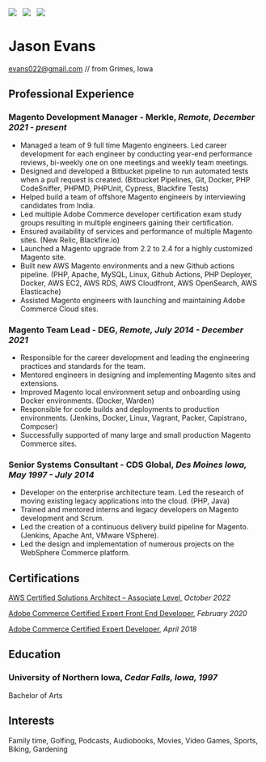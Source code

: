 [![](https://img.shields.io/badge/PDF-Download-1abc9c?style=for-the-badge)](https://github.com/jasonevans1/resume/releases/latest/download/jason_evans_resume.pdf) &nbsp; [![](https://img.shields.io/badge/jasonevans-0077B5?style=for-the-badge&logo=linkedin&logoColor=white)](https://www.linkedin.com/in/jason-evans1/) &nbsp; [![](https://img.shields.io/badge/jasonevans1-1DA1F2?style=for-the-badge&logo=twitter&logoColor=white)](https://twitter.com/jasonevans1)


# Jason Evans

[evans022@gmail.com](mailto:evans022@gmail.com) // from Grimes, Iowa

## Professional Experience

### Magento Development Manager - Merkle, _Remote, December 2021 - present_

- Managed a team of 9 full time Magento engineers. Led career development for each engineer by conducting year-end performance reviews, bi-weekly one on one meetings and weekly team meetings.
- Designed and developed a Bitbucket pipeline to run automated tests when a pull request is created. (Bitbucket Pipelines, Git, Docker, PHP CodeSniffer, PHPMD, PHPUnit, Cypress, Blackfire Tests)
- Helped build a team of offshore Magento engineers by interviewing candidates from India.
- Led multiple Adobe Commerce developer certification exam study groups resulting in multiple engineers gaining their certification.
- Ensured availability of services and performance of multiple Magento sites. (New Relic, Blackfire.io)
- Launched a Magento upgrade from 2.2 to 2.4 for a highly customized Magento site. 
- Built new AWS Magento environments and a new Github actions pipeline. (PHP, Apache, MySQL, Linux, Github Actions, PHP Deployer, Docker, AWS EC2, AWS RDS, AWS Cloudfront, AWS OpenSearch, AWS Elasticache) 
- Assisted Magento engineers with launching and maintaining Adobe Commerce Cloud sites.

### Magento Team Lead - DEG, _Remote, July 2014 - December 2021_

- Responsible for the career development and leading the engineering practices and standards for the team.
- Mentored engineers in designing and implementing Magento sites and extensions.
- Improved Magento local environment setup and onboarding using Docker environments. (Docker, Warden)
- Responsible for code builds and deployments to production environments. (Jenkins, Docker, Linux, Vagrant, Packer, Capistrano, Composer) 
- Successfully supported of many large and small production Magento Commerce sites. 

### Senior Systems Consultant - CDS Global, _Des Moines Iowa, May 1997 - July 2014_

- Developer on the enterprise architecture team. Led the research of moving existing legacy applications into the cloud. (PHP, Java)
- Trained and mentored interns and legacy developers on Magento development and Scrum.
- Led the creation of a continuous delivery build pipeline for Magento. (Jenkins, Apache Ant, VMware VSphere).
- Led the design and implementation of numerous projects on the WebSphere Commerce platform. 

## Certifications

[AWS Certified Solutions Architect – Associate Level](https://www.credly.com/badges/1edd0b05-5530-4089-919b-7d878c85fdca), _October 2022_

[Adobe Commerce Certified Expert Front End Developer](https://www.credly.com/badges/c12697d1-3dd4-4642-8519-3bd34edf6c83/public_url), _February 2020_

[Adobe Commerce Certified Expert Developer](https://www.credly.com/badges/be17864e-cc41-4951-a5c6-5051d9cf2735), _April 2018_ 

## Education 

### University of Northern Iowa, _Cedar Falls, Iowa, 1997_

Bachelor of Arts

## Interests

Family time, Golfing, Podcasts, Audiobooks, Movies, Video Games, Sports, Biking, Gardening


